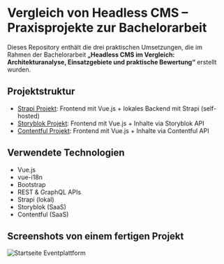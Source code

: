 # Vergleich von Headless CMS – Praxisprojekte zur Bachelorarbeit

Dieses Repository enthält die drei praktischen Umsetzungen, die im Rahmen der Bachelorarbeit **„Headless CMS im Vergleich: Architekturanalyse, Einsatzgebiete und praktische Bewertung“** erstellt wurden.

## Projektstruktur
- [Strapi Projekt](strapi-vue): Frontend mit Vue.js + lokales Backend mit Strapi (self-hosted)
- [Storyblok Projekt](storyblok-vue): Frontend mit Vue.js + Inhalte via Storyblok API
- [Contentful Projekt](contentful-vue): Frontend mit Vue.js + Inhalte via Contentful API

## Verwendete Technologien
- Vue.js
- vue-i18n
- Bootstrap
- REST & GraphQL APIs
- Strapi (lokal)
- Storyblok (SaaS)
- Contentful (SaaS)

## Screenshots von einem fertigen Projekt
![Startseite Eventplattform](screenshots/startseite.png)

